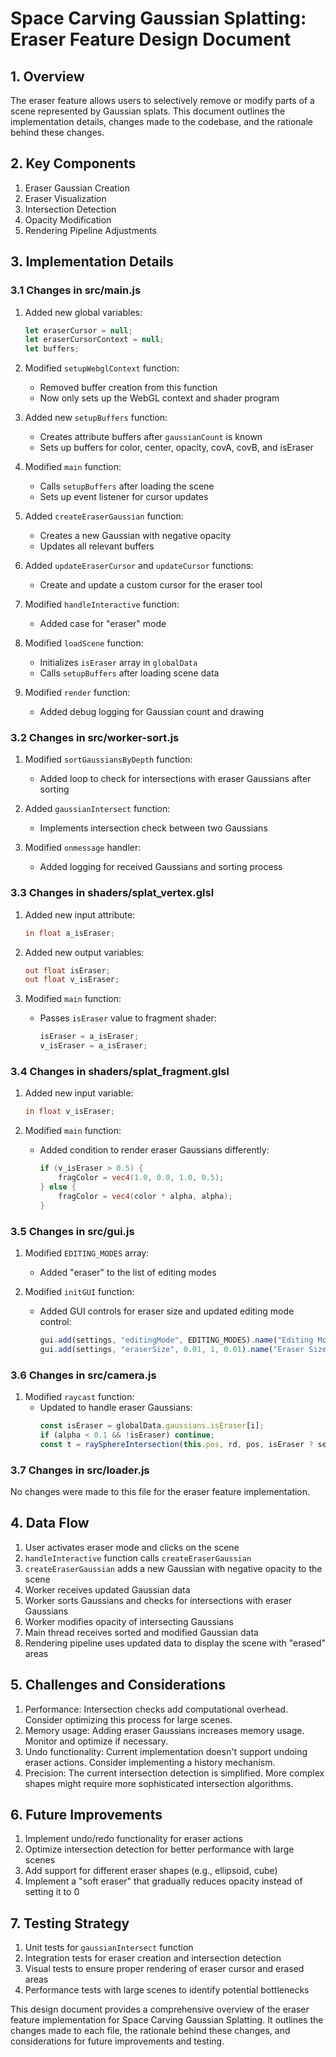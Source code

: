 # Space Carving Gaussian Splatting: Eraser Feature Design Document

## 1. Overview

The eraser feature allows users to selectively remove or modify parts of a scene represented by Gaussian splats. This document outlines the implementation details, changes made to the codebase, and the rationale behind these changes.

## 2. Key Components

1. Eraser Gaussian Creation
2. Eraser Visualization
3. Intersection Detection
4. Opacity Modification
5. Rendering Pipeline Adjustments

## 3. Implementation Details

### 3.1 Changes in src/main.js

1. Added new global variables:
   ```javascript
   let eraserCursor = null;
   let eraserCursorContext = null;
   let buffers;
   ```

2. Modified `setupWebglContext` function:
   - Removed buffer creation from this function
   - Now only sets up the WebGL context and shader program

3. Added new `setupBuffers` function:
   - Creates attribute buffers after `gaussianCount` is known
   - Sets up buffers for color, center, opacity, covA, covB, and isEraser

4. Modified `main` function:
   - Calls `setupBuffers` after loading the scene
   - Sets up event listener for cursor updates

5. Added `createEraserGaussian` function:
   - Creates a new Gaussian with negative opacity
   - Updates all relevant buffers

6. Added `updateEraserCursor` and `updateCursor` functions:
   - Create and update a custom cursor for the eraser tool

7. Modified `handleInteractive` function:
   - Added case for "eraser" mode

8. Modified `loadScene` function:
   - Initializes `isEraser` array in `globalData`
   - Calls `setupBuffers` after loading scene data

9. Modified `render` function:
   - Added debug logging for Gaussian count and drawing

### 3.2 Changes in src/worker-sort.js

1. Modified `sortGaussiansByDepth` function:
   - Added loop to check for intersections with eraser Gaussians after sorting

2. Added `gaussianIntersect` function:
   - Implements intersection check between two Gaussians

3. Modified `onmessage` handler:
   - Added logging for received Gaussians and sorting process

### 3.3 Changes in shaders/splat_vertex.glsl

1. Added new input attribute:
   ```glsl
   in float a_isEraser;
   ```

2. Added new output variables:
   ```glsl
   out float isEraser;
   out float v_isEraser;
   ```

3. Modified `main` function:
   - Passes `isEraser` value to fragment shader:
     ```glsl
     isEraser = a_isEraser;
     v_isEraser = a_isEraser;
     ```

### 3.4 Changes in shaders/splat_fragment.glsl

1. Added new input variable:
   ```glsl
   in float v_isEraser;
   ```

2. Modified `main` function:
   - Added condition to render eraser Gaussians differently:
     ```glsl
     if (v_isEraser > 0.5) {
         fragColor = vec4(1.0, 0.0, 1.0, 0.5);
     } else {
         fragColor = vec4(color * alpha, alpha);
     }
     ```

### 3.5 Changes in src/gui.js

1. Modified `EDITING_MODES` array:
   - Added "eraser" to the list of editing modes

2. Modified `initGUI` function:
   - Added GUI controls for eraser size and updated editing mode control:
     ```javascript
     gui.add(settings, "editingMode", EDITING_MODES).name("Editing Mode").onChange(updateCursor);
     gui.add(settings, "eraserSize", 0.01, 1, 0.01).name("Eraser Size").onChange(updateEraserCursor);
     ```

### 3.6 Changes in src/camera.js

1. Modified `raycast` function:
   - Updated to handle eraser Gaussians:
     ```javascript
     const isEraser = globalData.gaussians.isEraser[i];
     if (alpha < 0.1 && !isEraser) continue;
     const t = raySphereIntersection(this.pos, rd, pos, isEraser ? settings.eraserSize : 0.1);
     ```

### 3.7 Changes in src/loader.js

No changes were made to this file for the eraser feature implementation.

## 4. Data Flow

1. User activates eraser mode and clicks on the scene
2. `handleInteractive` function calls `createEraserGaussian`
3. `createEraserGaussian` adds a new Gaussian with negative opacity to the scene
4. Worker receives updated Gaussian data
5. Worker sorts Gaussians and checks for intersections with eraser Gaussians
6. Worker modifies opacity of intersecting Gaussians
7. Main thread receives sorted and modified Gaussian data
8. Rendering pipeline uses updated data to display the scene with "erased" areas

## 5. Challenges and Considerations

1. Performance: Intersection checks add computational overhead. Consider optimizing this process for large scenes.
2. Memory usage: Adding eraser Gaussians increases memory usage. Monitor and optimize if necessary.
3. Undo functionality: Current implementation doesn't support undoing eraser actions. Consider implementing a history mechanism.
4. Precision: The current intersection detection is simplified. More complex shapes might require more sophisticated intersection algorithms.

## 6. Future Improvements

1. Implement undo/redo functionality for eraser actions
2. Optimize intersection detection for better performance with large scenes
3. Add support for different eraser shapes (e.g., ellipsoid, cube)
4. Implement a "soft eraser" that gradually reduces opacity instead of setting it to 0

## 7. Testing Strategy

1. Unit tests for `gaussianIntersect` function
2. Integration tests for eraser creation and intersection detection
3. Visual tests to ensure proper rendering of eraser cursor and erased areas
4. Performance tests with large scenes to identify potential bottlenecks

This design document provides a comprehensive overview of the eraser feature implementation for Space Carving Gaussian Splatting. It outlines the changes made to each file, the rationale behind these changes, and considerations for future improvements and testing.
